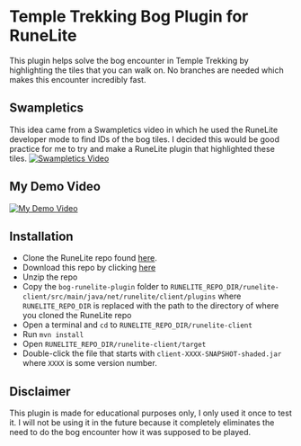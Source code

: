 # Temple Trekking Bog Plugin for RuneLite
This plugin helps solve the bog encounter in Temple Trekking by highlighting the tiles that you can walk on. No branches are needed which makes this encounter incredibly fast. 

## Swampletics
This idea came from a Swampletics video in which he used the RuneLite developer mode to find IDs of the bog tiles. I decided this would be good practice for me to try and make a RuneLite plugin that highlighted these tiles.
[![Swampletics Video](https://img.youtube.com/vi/iuJRi9_mplM/0.jpg)](https://youtu.be/iuJRi9_mplM?t=530)

## My Demo Video
[![My Demo Video](https://img.youtube.com/vi/ASzpy34WaaE/0.jpg)](https://www.youtube.com/watch?v=ASzpy34WaaE)

## Installation
* Clone the RuneLite repo found [here](https://github.com/runelite/runelite).
* Download this repo by clicking [here](https://github.com/i-yam-jeremy/bog-runelite-plugin/archive/master.zip)
* Unzip the repo
* Copy the `bog-runelite-plugin` folder to `RUNELITE_REPO_DIR/runelite-client/src/main/java/net/runelite/client/plugins` where `RUNELITE_REPO_DIR` is replaced with the path to the directory of where you cloned the RuneLite repo
* Open a terminal and `cd` to `RUNELITE_REPO_DIR/runelite-client`
* Run `mvn install`
* Open `RUNELITE_REPO_DIR/runelite-client/target`
* Double-click the file that starts with `client-XXXX-SNAPSHOT-shaded.jar` where `XXXX` is some version number.

## Disclaimer
This plugin is made for educational purposes only, I only used it once to test it. I will not be using it in the future because it completely eliminates the need to do the bog encounter how it was supposed to be played.

